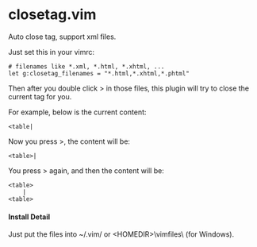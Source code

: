 closetag.vim
============

Auto close tag, support xml files.

Just set this in your vimrc:

    # filenames like *.xml, *.html, *.xhtml, ...
    let g:closetag_filenames = "*.html,*.xhtml,*.phtml"

Then after you double click &gt; in those files, this plugin will try to close the current tag for you.

For example, below is the current content:

    <table|

Now you press &gt;, the content will be:

    <table>|

You press &gt; again, and then the content will be:

    <table>
        |
    <table>


#### Install Detail

Just put the files into ~/.vim/ or &lt;HOMEDIR&gt;\vimfiles\ (for Windows).
